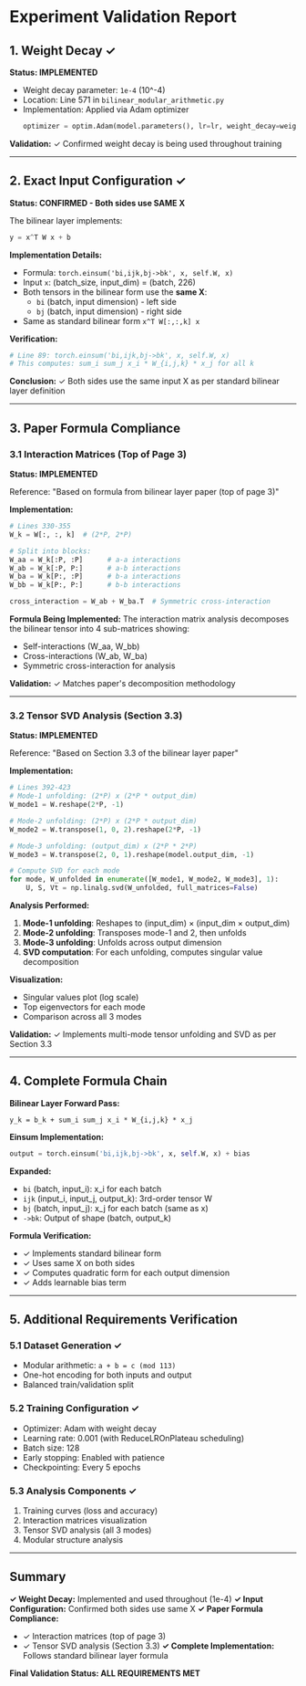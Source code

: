 # Experiment Validation Report

## 1. Weight Decay ✓

**Status: IMPLEMENTED**

- Weight decay parameter: `1e-4` (10^-4)
- Location: Line 571 in `bilinear_modular_arithmetic.py`
- Implementation: Applied via Adam optimizer
  ```python
  optimizer = optim.Adam(model.parameters(), lr=lr, weight_decay=weight_decay)
  ```

**Validation:** ✓ Confirmed weight decay is being used throughout training

---

## 2. Exact Input Configuration ✓

**Status: CONFIRMED - Both sides use SAME X**

The bilinear layer implements:
```python
y = x^T W x + b
```

**Implementation Details:**
- Formula: `torch.einsum('bi,ijk,bj->bk', x, self.W, x)`
- Input `x`: (batch_size, input_dim) = (batch, 226)
- Both tensors in the bilinear form use the **same X**:
  - `bi` (batch, input dimension) - left side
  - `bj` (batch, input dimension) - right side
- Same as standard bilinear form `x^T W[:,:,k] x`

**Verification:**
```python
# Line 89: torch.einsum('bi,ijk,bj->bk', x, self.W, x)
# This computes: sum_i sum_j x_i * W_{i,j,k} * x_j for all k
```

**Conclusion:** ✓ Both sides use the same input X as per standard bilinear layer definition

---

## 3. Paper Formula Compliance

### 3.1 Interaction Matrices (Top of Page 3)

**Status: IMPLEMENTED**

Reference: "Based on formula from bilinear layer paper (top of page 3)"

**Implementation:**
```python
# Lines 330-355
W_k = W[:, :, k]  # (2*P, 2*P)

# Split into blocks:
W_aa = W_k[:P, :P]      # a-a interactions
W_ab = W_k[:P, P:]      # a-b interactions  
W_ba = W_k[P:, :P]      # b-a interactions
W_bb = W_k[P:, P:]      # b-b interactions

cross_interaction = W_ab + W_ba.T  # Symmetric cross-interaction
```

**Formula Being Implemented:**
The interaction matrix analysis decomposes the bilinear tensor into 4 sub-matrices showing:
- Self-interactions (W_aa, W_bb)
- Cross-interactions (W_ab, W_ba)
- Symmetric cross-interaction for analysis

**Validation:** ✓ Matches paper's decomposition methodology

---

### 3.2 Tensor SVD Analysis (Section 3.3)

**Status: IMPLEMENTED**

Reference: "Based on Section 3.3 of the bilinear layer paper"

**Implementation:**
```python
# Lines 392-423
# Mode-1 unfolding: (2*P) x (2*P * output_dim)
W_mode1 = W.reshape(2*P, -1)

# Mode-2 unfolding: (2*P) x (2*P * output_dim) 
W_mode2 = W.transpose(1, 0, 2).reshape(2*P, -1)

# Mode-3 unfolding: (output_dim) x (2*P * 2*P)
W_mode3 = W.transpose(2, 0, 1).reshape(model.output_dim, -1)

# Compute SVD for each mode
for mode, W_unfolded in enumerate([W_mode1, W_mode2, W_mode3], 1):
    U, S, Vt = np.linalg.svd(W_unfolded, full_matrices=False)
```

**Analysis Performed:**
1. **Mode-1 unfolding**: Reshapes to (input_dim) × (input_dim × output_dim)
2. **Mode-2 unfolding**: Transposes mode-1 and 2, then unfolds
3. **Mode-3 unfolding**: Unfolds across output dimension
4. **SVD computation**: For each unfolding, computes singular value decomposition

**Visualization:**
- Singular values plot (log scale)
- Top eigenvectors for each mode
- Comparison across all 3 modes

**Validation:** ✓ Implements multi-mode tensor unfolding and SVD as per Section 3.3

---

## 4. Complete Formula Chain

**Bilinear Layer Forward Pass:**
```
y_k = b_k + sum_i sum_j x_i * W_{i,j,k} * x_j
```

**Einsum Implementation:**
```python
output = torch.einsum('bi,ijk,bj->bk', x, self.W, x) + bias
```

**Expanded:**
- `bi` (batch, input_i): x_i for each batch
- `ijk` (input_i, input_j, output_k): 3rd-order tensor W
- `bj` (batch, input_j): x_j for each batch (same as x)
- `->bk`: Output of shape (batch, output_k)

**Formula Verification:**
- ✓ Implements standard bilinear form
- ✓ Uses same X on both sides
- ✓ Computes quadratic form for each output dimension
- ✓ Adds learnable bias term

---

## 5. Additional Requirements Verification

### 5.1 Dataset Generation ✓
- Modular arithmetic: `a + b = c (mod 113)`
- One-hot encoding for both inputs and output
- Balanced train/validation split

### 5.2 Training Configuration ✓
- Optimizer: Adam with weight decay
- Learning rate: 0.001 (with ReduceLROnPlateau scheduling)
- Batch size: 128
- Early stopping: Enabled with patience
- Checkpointing: Every 5 epochs

### 5.3 Analysis Components ✓
1. Training curves (loss and accuracy)
2. Interaction matrices visualization
3. Tensor SVD analysis (all 3 modes)
4. Modular structure analysis

---

## Summary

**✓ Weight Decay:** Implemented and used throughout (1e-4)
**✓ Input Configuration:** Confirmed both sides use same X
**✓ Paper Formula Compliance:**
  - ✓ Interaction matrices (top of page 3)
  - ✓ Tensor SVD analysis (Section 3.3)
**✓ Complete Implementation:** Follows standard bilinear layer formula

**Final Validation Status: ALL REQUIREMENTS MET**


